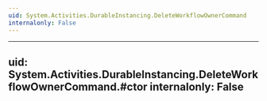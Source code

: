 ```yaml
---
uid: System.Activities.DurableInstancing.DeleteWorkflowOwnerCommand
internalonly: False
---
```


---
uid: System.Activities.DurableInstancing.DeleteWorkflowOwnerCommand.#ctor
internalonly: False
---
